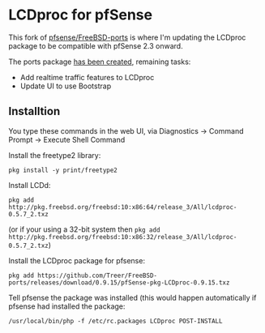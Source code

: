 # LCDproc for pfSense #

This fork of [pfsense/FreeBSD-ports](https://github.com/pfsense/FreeBSD-ports) is where I'm updating the LCDproc package to be compatible with pfSense 2.3 onward.

The ports package [has been created](/Treer/FreeBSD-ports/releases), remaining tasks:
* Add realtime traffic features to LCDproc
* Update UI to use Bootstrap

## Installtion ##

You type these commands in the web UI, via Diagnostics -> Command Prompt -> Execute Shell Command

Install the freetype2 library:
```
pkg install -y print/freetype2
``` 

Install LCDd:
```
pkg add http://pkg.freebsd.org/freebsd:10:x86:64/release_3/All/lcdproc-0.5.7_2.txz
```
(or if your using a 32-bit system then ```pkg add http://pkg.freebsd.org/freebsd:10:x86:32/release_3/All/lcdproc-0.5.7_2.txz```)
 
Install the LCDproc package for pfsense:
```
pkg add https://github.com/Treer/FreeBSD-ports/releases/download/0.9.15/pfSense-pkg-LCDproc-0.9.15.txz
```

Tell pfsense the package was installed (this would happen automatically if pfsense had installed the package:
```
/usr/local/bin/php -f /etc/rc.packages LCDproc POST-INSTALL
```
